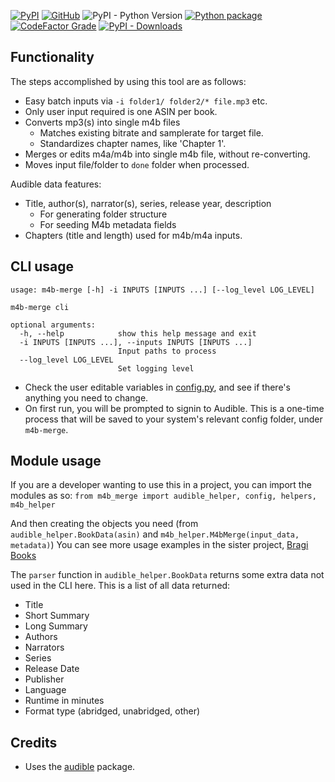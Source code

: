 [![PyPI](https://img.shields.io/pypi/v/m4b-merge)](https://pypi.org/project/m4b-merge/)
[![GitHub](https://img.shields.io/github/license/djdembeck/m4b-merge)](https://github.com/djdembeck/m4b-merge/blob/develop/LICENSE)
![PyPI - Python Version](https://img.shields.io/pypi/pyversions/m4b-merge?style=flat)
[![Python package](https://github.com/djdembeck/m4b-merge/actions/workflows/build.yml/badge.svg)](https://github.com/djdembeck/m4b-merge/actions/workflows/build.yml)
[![CodeFactor Grade](https://img.shields.io/codefactor/grade/github/djdembeck/m4b-merge)](https://www.codefactor.io/repository/github/djdembeck/m4b-merge)
[![PyPI - Downloads](https://img.shields.io/pypi/dm/m4b-merge)](https://pypi.org/project/m4b-merge/)
## Functionality
The steps accomplished by using this tool are as follows:

- Easy batch inputs via `-i folder1/ folder2/* file.mp3` etc.
- Only user input required is one ASIN per book.
- Converts mp3(s) into single m4b files
  - Matches existing bitrate and samplerate for target file.
  - Standardizes chapter names, like 'Chapter 1'. 
- Merges or edits m4a/m4b into single m4b file, without re-converting.
- Moves input file/folder to `done` folder when processed.

Audible data features:
  - Title, author(s), narrator(s), series, release year, description
    - For generating folder structure 
    - For seeding M4b metadata fields
  - Chapters (title and length) used for m4b/m4a inputs.


## CLI usage

```
usage: m4b-merge [-h] -i INPUTS [INPUTS ...] [--log_level LOG_LEVEL]

m4b-merge cli

optional arguments:
  -h, --help            show this help message and exit
  -i INPUTS [INPUTS ...], --inputs INPUTS [INPUTS ...]
                        Input paths to process
  --log_level LOG_LEVEL
                        Set logging level
```
  - Check the user editable variables in [config.py](src/m4b_merge/config.py), and see if there's anything you need to change.
  - On first run, you will be prompted to signin to Audible. This is a one-time process that will be saved to your system's relevant config folder, under `m4b-merge`.

## Module usage
If you are a developer wanting to use this in a project, you can import the modules as so:
`from m4b_merge import audible_helper, config, helpers, m4b_helper`

And then creating the objects you need (from `audible_helper.BookData(asin)` and `m4b_helper.M4bMerge(input_data, metadata)`)
You can see more usage examples in the sister project, [Bragi Books](https://github.com/djdembeck/bragibooks/blob/main/importer/views.py)

The `parser` function in `audible_helper.BookData` returns some extra data not used in the CLI here. This is a list of all data returned:
- Title
- Short Summary
- Long Summary
- Authors
- Narrators
- Series
- Release Date
- Publisher
- Language
- Runtime in minutes
- Format type (abridged, unabridged, other)

## Credits
- Uses the [audible](https://github.com/mkb79/Audible) package.